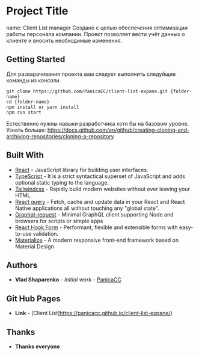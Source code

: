 # Project Title
name: Client List manager
Создано с целью обеспечения оптимизации работы персонала компании. Проект позволяет вести учёт данных о клиенте и вносить необходимые изменения.

## Getting Started

Для разварачивания проекта вам следует выполнить следуйщие команды из консоли.

```
git clone https://github.com/PanicaCC/client-list-expane.git {folder-name}
cd {folder-name}
npm install or yarn install
npm run start
```
Естественно нужны навыки разработчика хотя бы на базовом уровне.
Узнать больше: https://docs.github.com/en/github/creating-cloning-and-archiving-repositories/cloning-a-repository

## Built With

* [React](https://reactjs.org/docs/getting-started.html) - JavaScript library for building user interfaces.
* [TypeScript ](https://www.typescriptlang.org/docs/) - It is a strict syntactical superset of JavaScript and adds optional static typing to the language.
* [Tailwindcss](https://tailwindcss.com/docs) - Rapidly build modern websites without ever leaving your HTML.
* [React query](https://react-query.tanstack.com/overview) - Fetch, cache and update data in your React and React Native applications all without touching any "global state".
* [Graphql-request](https://github.com/prisma-labs/graphql-request) - Minimal GraphQL client supporting Node and browsers for scripts or simple apps
* [React Hook Form](https://react-hook-form.com/ru/get-started) - Performant, flexible and extensible forms with easy-to-use validation.
* [Materialize](https://materializecss.com/getting-started.html) - A modern responsive front-end framework based on Material Design

## Authors

* **Vlad Shaparenko** - *Initial work* - [PanicaCC](https://github.com/PanicaCC)

## Git Hub Pages

* **Link** - [Client List]https://panicacc.github.io/client-list-expane/)

## Thanks

* **Thanks everyone**
